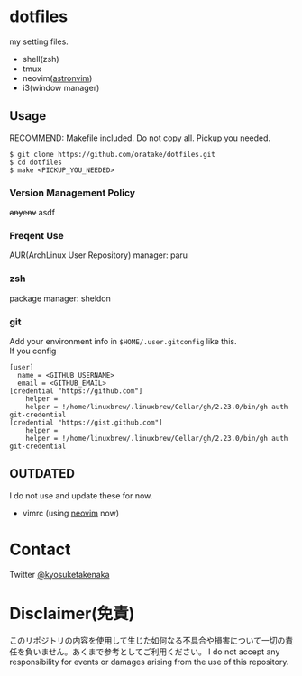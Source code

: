 # dotfiles
my setting files.

- shell(zsh)
- tmux
- neovim([astronvim](https://astronvim.com/))
- i3(window manager)

## Usage
RECOMMEND: Makefile included. Do not copy all. Pickup you needed.

```
$ git clone https://github.com/oratake/dotfiles.git
$ cd dotfiles
$ make <PICKUP_YOU_NEEDED>
```

### Version Management Policy

~~anyenv~~
asdf

### Freqent Use

AUR(ArchLinux User Repository) manager: paru

### zsh
package manager: sheldon

### git
Add your environment info in `$HOME/.user.gitconfig` like this.  
If you config

```gitconfig
[user]
  name = <GITHUB_USERNAME>
  email = <GITHUB_EMAIL>
[credential "https://github.com"]
	helper = 
	helper = !/home/linuxbrew/.linuxbrew/Cellar/gh/2.23.0/bin/gh auth git-credential
[credential "https://gist.github.com"]
	helper = 
	helper = !/home/linuxbrew/.linuxbrew/Cellar/gh/2.23.0/bin/gh auth git-credential
```

## OUTDATED
I do not use and update these for now.
- vimrc (using [neovim](https://neovim.io/) now)

# Contact
Twitter [@kyosuketakenaka](https://twitter.com/kyosuketakenaka)

# Disclaimer(免責)
このリポジトリの内容を使用して生じた如何なる不具合や損害について一切の責任を負いません。あくまで参考としてご利用ください。
I do not accept any responsibility for events or damages arising from the use of this repository.
